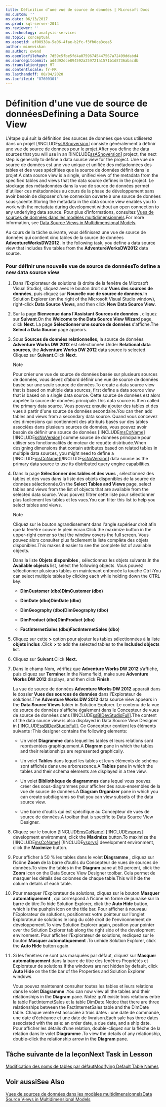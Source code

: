 ```yaml
---
title: Définition d’une vue de source de données | Microsoft Docs
ms.custom: ''
ms.date: 06/13/2017
ms.prod: sql-server-2014
ms.reviewer: ''
ms.technology: analysis-services
ms.topic: conceptual
ms.assetid: af00938a-5a06-4fae-b2fc-f3fb0ca3cea5
author: minewiskan
ms.author: owend
ms.openlocfilehash: 7d59c5fbe5fd4a07596745447567a72499ddabd4
ms.sourcegitcommit: ad4d92dce894592a259721a1571b1d8736abacdb
ms.translationtype: MT
ms.contentlocale: fr-FR
ms.lasthandoff: 08/04/2020
ms.locfileid: "87600301"
---
```

# <a name="defining-a-data-source-view"></a><span data-ttu-id="ba636-102">Définition d'une vue de source de données</span><span class="sxs-lookup"><span data-stu-id="ba636-102">Defining a Data Source View</span></span>
  <span data-ttu-id="ba636-103">L'étape qui suit la définition des sources de données que vous utiliserez dans un projet [!INCLUDE[ssASnoversion](../includes/ssasnoversion-md.md)] consiste généralement à définir une vue de source de données pour le projet.</span><span class="sxs-lookup"><span data-stu-id="ba636-103">After you define the data sources that you will use in an [!INCLUDE[ssASnoversion](../includes/ssasnoversion-md.md)] project, the next step is generally to define a data source view for the project.</span></span> <span data-ttu-id="ba636-104">Une vue de source de données est une vue unique et unifiée des métadonnées des tables et des vues spécifiées que la source de données définit dans le projet.</span><span class="sxs-lookup"><span data-stu-id="ba636-104">A data source view is a single, unified view of the metadata from the specified tables and views that the data source defines in the project.</span></span> <span data-ttu-id="ba636-105">Le stockage des métadonnées dans la vue de source de données permet d'utiliser ces métadonnées au cours de la phase de développement sans avoir besoin de disposer d'une connexion ouverte à une source de données sous-jacente.</span><span class="sxs-lookup"><span data-stu-id="ba636-105">Storing the metadata in the data source view enables you to work with the metadata during development without an open connection to any underlying data source.</span></span> <span data-ttu-id="ba636-106">Pour plus d’informations, consultez [Vues de sources de données dans les modèles multidimensionnels](multidimensional-models/data-source-views-in-multidimensional-models.md).</span><span class="sxs-lookup"><span data-stu-id="ba636-106">For more information, see [Data Source Views in Multidimensional Models](multidimensional-models/data-source-views-in-multidimensional-models.md).</span></span>  
  
 <span data-ttu-id="ba636-107">Au cours de la tâche suivante, vous définissez une vue de source de données qui contient cinq tables de la source de données **AdventureWorksDW2012** .</span><span class="sxs-lookup"><span data-stu-id="ba636-107">In the following task, you define a data source view that includes five tables from the **AdventureWorksDW2012** data source.</span></span>  
  
### <a name="to-define-a-new-data-source-view"></a><span data-ttu-id="ba636-108">Pour définir une nouvelle vue de source de données</span><span class="sxs-lookup"><span data-stu-id="ba636-108">To define a new data source view</span></span>  
  
1.  <span data-ttu-id="ba636-109">Dans l’Explorateur de solutions (à droite de la fenêtre de Microsoft Visual Studio), cliquez avec le bouton droit sur **Vues des sources de données**, puis cliquez sur **Nouvelle vue de source de données**.</span><span class="sxs-lookup"><span data-stu-id="ba636-109">In Solution Explorer (on the right of the Microsoft Visual Studio window), right-click **Data Source Views**, and then click **New Data Source View**.</span></span>  
  
2.  <span data-ttu-id="ba636-110">Sur la page **Bienvenue dans l'Assistant Sources de données** , cliquez sur **Suivant**.</span><span class="sxs-lookup"><span data-stu-id="ba636-110">On the **Welcome to the Data Source View Wizard** page, click **Next**.</span></span> <span data-ttu-id="ba636-111">La page **Sélectionner une source de données** s'affiche.</span><span class="sxs-lookup"><span data-stu-id="ba636-111">The **Select a Data Source** page appears.</span></span>  
  
3.  <span data-ttu-id="ba636-112">Sous **Sources de données relationnelles**, la source de données **Adventure Works DW 2012** est sélectionnée.</span><span class="sxs-lookup"><span data-stu-id="ba636-112">Under **Relational data sources**, the **Adventure Works DW 2012** data source is selected.</span></span> <span data-ttu-id="ba636-113">Cliquez sur **Suivant**.</span><span class="sxs-lookup"><span data-stu-id="ba636-113">Click **Next**.</span></span>  
  
    > [!NOTE]  
    >  <span data-ttu-id="ba636-114">Pour créer une vue de source de données basée sur plusieurs sources de données, vous devez d’abord définir une vue de source de données basée sur une seule source de données.</span><span class="sxs-lookup"><span data-stu-id="ba636-114">To create a data source view that is based on multiple data sources, first define a data source view that is based on a single data source.</span></span> <span data-ttu-id="ba636-115">Cette source de données est alors appelée la source de données principale.</span><span class="sxs-lookup"><span data-stu-id="ba636-115">This data source is then called the primary data source.</span></span> <span data-ttu-id="ba636-116">Vous pouvez ensuite ajouter des tables et des vues à partir d'une source de données secondaire.</span><span class="sxs-lookup"><span data-stu-id="ba636-116">You can then add tables and views from a secondary data source.</span></span> <span data-ttu-id="ba636-117">Quand vous concevez des dimensions qui contiennent des attributs basés sur des tables associées dans plusieurs sources de données, vous pouvez avoir besoin de définir une source de données [!INCLUDE[msCoName](../includes/msconame-md.md)][!INCLUDE[ssNoVersion](../includes/ssnoversion-md.md)] comme source de données principale pour utiliser ses fonctionnalités de moteur de requête distribuée.</span><span class="sxs-lookup"><span data-stu-id="ba636-117">When designing dimensions that contain attributes based on related tables in multiple data sources, you might need to define a [!INCLUDE[msCoName](../includes/msconame-md.md)][!INCLUDE[ssNoVersion](../includes/ssnoversion-md.md)] data source as the primary data source to use its distributed query engine capabilities.</span></span>  
  
4.  <span data-ttu-id="ba636-118">Dans la page **Sélectionner des tables et des vues** , sélectionnez des tables et des vues dans la liste des objets disponibles de la source de données sélectionnée.</span><span class="sxs-lookup"><span data-stu-id="ba636-118">On the **Select Tables and Views** page, select tables and views from the list of objects that are available from the selected data source.</span></span> <span data-ttu-id="ba636-119">Vous pouvez filtrer cette liste pour sélectionner plus facilement les tables et les vues.</span><span class="sxs-lookup"><span data-stu-id="ba636-119">You can filter this list to help you select tables and views.</span></span>  
  
    > [!NOTE]  
    >  <span data-ttu-id="ba636-120">Cliquez sur le bouton agrandissement dans l'angle supérieur droit afin que la fenêtre couvre le plein écran.</span><span class="sxs-lookup"><span data-stu-id="ba636-120">Click the maximize button in the upper-right corner so that the window covers the full screen.</span></span> <span data-ttu-id="ba636-121">Vous pouvez alors consulter plus facilement la liste complète des objets disponibles.</span><span class="sxs-lookup"><span data-stu-id="ba636-121">This makes it easier to see the complete list of available objects.</span></span>  
  
     <span data-ttu-id="ba636-122">Dans la liste **Objets disponibles** , sélectionnez les objets suivants.</span><span class="sxs-lookup"><span data-stu-id="ba636-122">In the **Available objects** list, select the following objects.</span></span> <span data-ttu-id="ba636-123">Vous pouvez sélectionner plusieurs tables en maintenant enfoncée la touche Ctrl :</span><span class="sxs-lookup"><span data-stu-id="ba636-123">You can select multiple tables by clicking each while holding down the CTRL key:</span></span>  
  
    -   <span data-ttu-id="ba636-124">**DimCustomer (dbo)**</span><span class="sxs-lookup"><span data-stu-id="ba636-124">**DimCustomer (dbo)**</span></span>  
  
    -   <span data-ttu-id="ba636-125">**DimDate (dbo)**</span><span class="sxs-lookup"><span data-stu-id="ba636-125">**DimDate (dbo)**</span></span>  
  
    -   <span data-ttu-id="ba636-126">**DimGeography (dbo)**</span><span class="sxs-lookup"><span data-stu-id="ba636-126">**DimGeography (dbo)**</span></span>  
  
    -   <span data-ttu-id="ba636-127">**DimProduct (dbo)**</span><span class="sxs-lookup"><span data-stu-id="ba636-127">**DimProduct (dbo)**</span></span>  
  
    -   <span data-ttu-id="ba636-128">**FactInternetSales (dbo)**</span><span class="sxs-lookup"><span data-stu-id="ba636-128">**FactInternetSales (dbo)**</span></span>  
  
5.  <span data-ttu-id="ba636-129">Cliquez sur cette **>** option pour ajouter les tables sélectionnées à la liste **objets inclus** .</span><span class="sxs-lookup"><span data-stu-id="ba636-129">Click **>** to add the selected tables to the **Included objects** list.</span></span>  
  
6.  <span data-ttu-id="ba636-130">Cliquez sur **Suivant**.</span><span class="sxs-lookup"><span data-stu-id="ba636-130">Click **Next.**</span></span>  
  
7.  <span data-ttu-id="ba636-131">Dans le champ Nom, vérifiez que **Adventure Works DW 2012** s’affiche, puis cliquez sur **Terminer**.</span><span class="sxs-lookup"><span data-stu-id="ba636-131">In the Name field, make sure **Adventure Works DW 2012** displays, and then click **Finish**.</span></span>  
  
     <span data-ttu-id="ba636-132">La vue de source de données **Adventure Works DW 2012** apparaît dans le dossier **Vues des sources de données** dans l’Explorateur de solutions.</span><span class="sxs-lookup"><span data-stu-id="ba636-132">The **Adventure Works DW 2012** data source view appears in the **Data Source Views** folder in Solution Explorer.</span></span> <span data-ttu-id="ba636-133">Le contenu de la vue de source de données s'affiche également dans le Concepteur de vues de source de données dans [!INCLUDE[ssBIDevStudioFull](../includes/ssbidevstudiofull-md.md)].</span><span class="sxs-lookup"><span data-stu-id="ba636-133">The content of the data source view is also displayed in Data Source View Designer in [!INCLUDE[ssBIDevStudioFull](../includes/ssbidevstudiofull-md.md)].</span></span> <span data-ttu-id="ba636-134">Ce Concepteur contient les éléments suivants :</span><span class="sxs-lookup"><span data-stu-id="ba636-134">This designer contains the following elements:</span></span>  
  
    -   <span data-ttu-id="ba636-135">Un volet **Diagramme** dans lequel les tables et leurs relations sont représentées graphiquement.</span><span class="sxs-lookup"><span data-stu-id="ba636-135">A **Diagram** pane in which the tables and their relationships are represented graphically.</span></span>  
  
    -   <span data-ttu-id="ba636-136">Un volet **Tables** dans lequel les tables et leurs éléments de schéma sont affichés dans une arborescence.</span><span class="sxs-lookup"><span data-stu-id="ba636-136">A **Tables** pane in which the tables and their schema elements are displayed in a tree view.</span></span>  
  
    -   <span data-ttu-id="ba636-137">Un volet **Bibliothèque de diagrammes** dans lequel vous pouvez créer des sous-diagrammes pour afficher des sous-ensembles de la vue de source de données.</span><span class="sxs-lookup"><span data-stu-id="ba636-137">A **Diagram Organizer** pane in which you can create subdiagrams so that you can view subsets of the data source view.</span></span>  
  
    -   <span data-ttu-id="ba636-138">Une barre d'outils qui est spécifique au Concepteur de vues de source de données.</span><span class="sxs-lookup"><span data-stu-id="ba636-138">A toolbar that is specific to Data Source View Designer.</span></span>  
  
8.  <span data-ttu-id="ba636-139">Cliquez sur le bouton [!INCLUDE[msCoName](../includes/msconame-md.md)] [!INCLUDE[vsprvs](../includes/vsprvs-md.md)] development environment, click the **Maximize** button.</span><span class="sxs-lookup"><span data-stu-id="ba636-139">To maximize the [!INCLUDE[msCoName](../includes/msconame-md.md)] [!INCLUDE[vsprvs](../includes/vsprvs-md.md)] development environment, click the **Maximize** button.</span></span>  
  
9. <span data-ttu-id="ba636-140">Pour afficher à 50 % les tables dans le volet **Diagramme** , cliquez sur l’icône **Zoom** de la barre d’outils du Concepteur de vues de sources de données.</span><span class="sxs-lookup"><span data-stu-id="ba636-140">To view the tables in the **Diagram** pane at 50 percent, click the **Zoom** icon on the Data Source View Designer toolbar.</span></span> <span data-ttu-id="ba636-141">Cela permet de masquer les détails des colonnes de chaque table.</span><span class="sxs-lookup"><span data-stu-id="ba636-141">This will hide the column details of each table.</span></span>  
  
10. <span data-ttu-id="ba636-142">Pour masquer l’Explorateur de solutions, cliquez sur le bouton **Masquer automatiquement** , qui correspond à l’icône en forme de punaise sur la barre de titre.</span><span class="sxs-lookup"><span data-stu-id="ba636-142">To hide Solution Explorer, click the **Auto Hide** button, which is the pushpin icon on the title bar.</span></span> <span data-ttu-id="ba636-143">Pour afficher à nouveau l'Explorateur de solutions, positionnez votre pointeur sur l'onglet Explorateur de solutions le long du côté droit de l'environnement de développement.</span><span class="sxs-lookup"><span data-stu-id="ba636-143">To view Solution Explorer again, position your pointer over the Solution Explorer tab along the right side of the development environment.</span></span> <span data-ttu-id="ba636-144">Pour afficher l’Explorateur de solutions, recliquez sur le bouton **Masquer automatiquement** .</span><span class="sxs-lookup"><span data-stu-id="ba636-144">To unhide Solution Explorer, click the **Auto Hide** button again.</span></span>  
  
11. <span data-ttu-id="ba636-145">Si les fenêtres ne sont pas masquées par défaut, cliquez sur **Masquer automatiquement** dans la barre de titre des fenêtres Propriétés et Explorateur de solutions.</span><span class="sxs-lookup"><span data-stu-id="ba636-145">If the windows are not hidden by default, click **Auto Hide** on the title bar of the Properties and Solution Explorer windows.</span></span>  
  
     <span data-ttu-id="ba636-146">Vous pouvez maintenant consulter toutes les tables et leurs relations dans le volet **Diagramme** .</span><span class="sxs-lookup"><span data-stu-id="ba636-146">You can now view all the tables and their relationships in the **Diagram** pane.</span></span> <span data-ttu-id="ba636-147">Notez qu'il existe trois relations entre la table FactInternetSales et la table DimDate.</span><span class="sxs-lookup"><span data-stu-id="ba636-147">Notice that there are three relationships between the FactInternetSales table and the DimDate table.</span></span> <span data-ttu-id="ba636-148">Chaque vente est associée à trois dates : une date de commande, une date d'échéance et une date de livraison.</span><span class="sxs-lookup"><span data-stu-id="ba636-148">Each sale has three dates associated with the sale: an order date, a due date, and a ship date.</span></span> <span data-ttu-id="ba636-149">Pour afficher les détails d’une relation, double-cliquez sur la flèche de la relation dans le volet **Diagramme** .</span><span class="sxs-lookup"><span data-stu-id="ba636-149">To view the details of any relationship, double-click the relationship arrow in the **Diagram** pane.</span></span>  
  
## <a name="next-task-in-lesson"></a><span data-ttu-id="ba636-150">Tâche suivante de la leçon</span><span class="sxs-lookup"><span data-stu-id="ba636-150">Next Task in Lesson</span></span>  
 [<span data-ttu-id="ba636-151">Modification des noms de tables par défaut</span><span class="sxs-lookup"><span data-stu-id="ba636-151">Modifying Default Table Names</span></span>](lesson-1-4-modifying-default-table-names.md)  
  
## <a name="see-also"></a><span data-ttu-id="ba636-152">Voir aussi</span><span class="sxs-lookup"><span data-stu-id="ba636-152">See Also</span></span>  
 [<span data-ttu-id="ba636-153">Vues de sources de données dans les modèles multidimensionnels</span><span class="sxs-lookup"><span data-stu-id="ba636-153">Data Source Views in Multidimensional Models</span></span>](multidimensional-models/data-source-views-in-multidimensional-models.md)  
  
  

